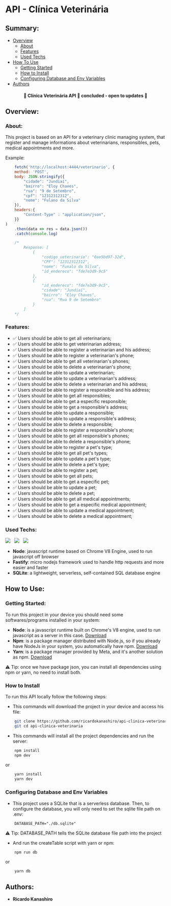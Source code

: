 # API - Clínica Veterinária

## Summary:

- [Overview](#overview)
    - [About](#about)
    - [Features](#features)
    - [Used Techs](#used-techs)
- [How To Use](#how-to-use)
    - [Getting Started](#getting-started)
    - [How to Install](#how-to-install)
    - [Configuring Database and Env Variables](#configuring-database-and-env-variables)
- [Authors](#authors)

<h4 align="center">🌟 Clínica Veterinária API 🔗 concluded - open to updates 🌟</h4>

## Overview:

### About:

This project is based on an API for a veterinary clinic managing system, that register and manage informations about veterinarians, responsibles, pets, medical appointments and more.

Example:

```js
    fetch('http://localhost:4444/veterinario', {
    method: 'POST',
    body: JSON.stringify({
        "cidade": "Jundiaí",
        "bairro": "Eloy Chaves",
        "rua": "9 de Setembro",
        "cpf": "12312312312",
        "nome": "Fulano da Silva"
    }),
    headers:{
        "Content-Type" : "application/json",
    }}
)
    .then(data => res = data.json())
    .catch(console.log)

    /*
        Response: [
            {
                "codigo_veterinario": "0ae5bd97-32d",
                "CPF": "12312312312",
                "nome": "Funalo da Silva",
                "id_endereco": "fde7e3d9-9c5"
            },
            {
                "id_endereco": "fde7e3d9-9c5",
                "cidade": "Jundiaí",
                "bairro": "Eloy Chaves",
                "rua": "Rua 9 de Setembro"
            }
        ]
    */
```

### Features:

- ✅ Users should be able to get all veterinarians;
- ✅ Users should be able to get veterinarian address;
- ✅ Users should be able to register a veterinarian and his address;
- ✅ Users should be able to register a veterinarian's phone;
- ✅ Users should be able to get all veterinarian's phones;
- ✅ Users should be able to delete a veterinarian's phone;
- ✅ Users should be able to update a veterinarian;
- ✅ Users should be able to update a veterinarian's address;
- ✅ Users should be able to delete a veterinarian and his address;
- ✅ Users should be able to register a responsible and his address;
- ✅ Users should be able to get all responsibles;
- ✅ Users should be able to get a especific responsible;
- ✅ Users should be able to get a responsible's address;
- ✅ Users should be able to update a responsible;
- ✅ Users should be able to update a responsible's address;
- ✅ Users should be able to delete a responsible;
- ✅ Users should be able to register a responsible's phone;
- ✅ Users should be able to get all responsible's phones;
- ✅ Users should be able to delete a responsible's phone;
- ✅ Users should be able to register a pet's type;
- ✅ Users should be able to get all pet's types;
- ✅ Users should be able to update a pet's type;
- ✅ Users should be able to delete a pet's type;
- ✅ Users should be able to register a pet;
- ✅ Users should be able to get all pets;
- ✅ Users should be able to get a especific pet;
- ✅ Users should be able to update a pet;
- ✅ Users should be able to delete a pet;
- ✅ Users should be able to get all medical appointments;
- ✅ Users should be able to get a especific medical appointment;
- ✅ Users should be able to update a medical appointment;
- ✅ Users should be able to delete a medical appointment;

### Used Techs:

<a href="https://nodejs.org/docs/latest/api/"><img src="https://img.shields.io/badge/Node.js-000?style=for-the-badge&logo=node.js&logoColor=43853D" /></a>
&nbsp;
<a href="https://fastify.dev/docs/latest/"><img src="https://img.shields.io/badge/Fastify-000?style=for-the-badge&logo=fastify&logoColor=white" /></a>
&nbsp;
<a href="https://www.sqlite.org/"><img src="https://img.shields.io/badge/SQLite-000?style=for-the-badge&logo=sqlite&logoColor=0f3e63" /></a>

- <b>Node</b>: javascript runtime based on Chrome V8 Engine, used to run javascript off browser
- <b>Fastify</b>: micro nodejs framework used to handle http requests and more easier and faster
- <b>SQLite</b>: a lightweight, serverless, self-contained SQL database engine

## How to Use:

### Getting Started:

To run this project in your device you should need some softwares/programs installed in your system:

- <b>Node</b>: is a javascript runtime built on Chrome's V8 engine, used to run javascript as a server in this case. <a href="https://nodejs.org/en/download">Download</a>
- <b>Npm</b>: is a package manager distributed with Node.js, so if you already have NodeJs in your system, you automatically have npm. <a href="https://nodejs.org/en/download">Download</a>
- <b>Yarn</b>: is a package manager provided by Meta, and it's another solution as npm. <a href="https://classic.yarnpkg.com/lang/en/docs/install/#windows-stable">Download</a>

⚠️ Tip: once we have package json, you can install all dependencies using npm or yarn, no need to install both.

### How to Install

To run this API locally follow the following steps:

- This commands will download the project in your device and access his file:

```bash
    git clone https://github.com/ricardokanashiro/api-clinica-veterinaria.git
    git cd api-clinica-veterinaria
```

- This commands will install all the project dependencies and run the server:

```bash
    npm install
    npm dev
```

or 

```bash
    yarn install
    yarn dev
```

### Configuring Database and Env Variables

- This project uses a SQLite that is a serverless database. Then, to configure the database, you will only need to set the sqlite file path on .env:

```env
    DATABASE_PATH="./db.sqlite"
```

⚠️ Tip: DATABASE_PATH tells the SQLite database file path into the project

- And run the createTable script with yarn or npm:

```bash
    npm run db
```

or 

```
    yarn db
```

## Authors:

- <b>Ricardo Kanashiro</b>